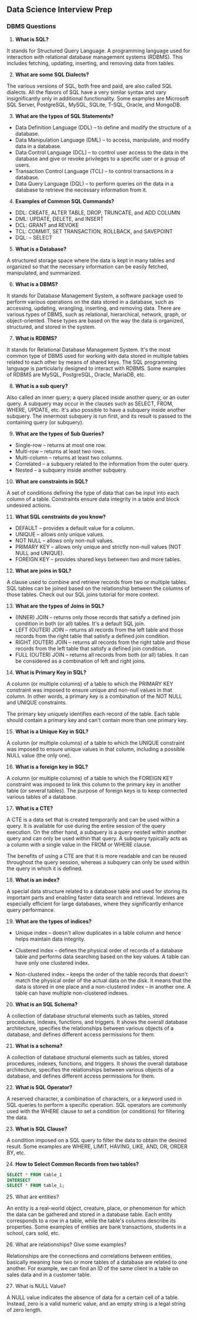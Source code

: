 ## Data Science Interview Prep

### DBMS Questions
1. **What is SQL?**
   
It stands for Structured Query Language. A programming language used for interaction with relational database management systems (RDBMS). This includes fetching, updating, inserting, and removing data from tables.

2. **What are some SQL Dialects?**

The various versions of SQL, both free and paid, are also called SQL dialects. All the flavors of SQL have a very similar syntax and vary insignificantly only in additional functionality. Some examples are Microsoft SQL Server, PostgreSQL, MySQL, SQLite, T-SQL, Oracle, and MongoDB.

3. **What are the types of SQL Statements?**

- Data Definition Language (DDL) – to define and modify the structure of a database.
- Data Manipulation Language (DML) – to access, manipulate, and modify data in a database.
- Data Control Language (DCL) – to control user access to the data in the database and give or revoke privileges to a specific user or a group of users.
- Transaction Control Language (TCL) – to control transactions in a database.
- Data Query Language (DQL) – to perform queries on the data in a database to retrieve the necessary information from it.

4. **Examples of Common SQL Commands?**

- DDL: CREATE, ALTER TABLE, DROP, TRUNCATE, and ADD COLUMN
- DML: UPDATE, DELETE, and INSERT
- DCL: GRANT and REVOKE
- TCL: COMMIT, SET TRANSACTION, ROLLBACK, and SAVEPOINT
- DQL: – SELECT

5. **What is a Database?**

A structured storage space where the data is kept in many tables and organized so that the necessary information can be easily fetched, manipulated, and summarized.

6. **What is a DBMS?**

It stands for Database Management System, a software package used to perform various operations on the data stored in a database, such as accessing, updating, wrangling, inserting, and removing data. There are various types of DBMS, such as relational, hierarchical, network, graph, or object-oriented. These types are based on the way the data is organized, structured, and stored in the system.

7. **What is RDBMS?**

It stands for Relational Database Management System. It's the most common type of DBMS used for working with data stored in multiple tables related to each other by means of shared keys. The SQL programming language is particularly designed to interact with RDBMS. Some examples of RDBMS are MySQL, PostgreSQL, Oracle, MariaDB, etc.

8. **What is a sub query?**

Also called an inner query; a query placed inside another query, or an outer query. A subquery may occur in the clauses such as SELECT, FROM, WHERE, UPDATE, etc. It's also possible to have a subquery inside another subquery. The innermost subquery is run first, and its result is passed to the containing query (or subquery).

9. **What are the types of Sub Queries?**

- Single-row – returns at most one row.
- Multi-row – returns at least two rows.
- Multi-column – returns at least two columns.
- Correlated – a subquery related to the information from the outer query.
- Nested – a subquery inside another subquery.

10. **What are constraints in SQL?**

A set of conditions defining the type of data that can be input into each column of a table. Constraints ensure data integrity in a table and block undesired actions.

11. **What SQL constraints do you know?**

- DEFAULT – provides a default value for a column.
- UNIQUE – allows only unique values.
- NOT NULL – allows only non-null values.
- PRIMARY KEY – allows only unique and strictly non-null values (NOT NULL and UNIQUE).
- FOREIGN KEY – provides shared keys between two and more tables.

12. **What are joins in SQL?**

A clause used to combine and retrieve records from two or multiple tables. SQL tables can be joined based on the relationship between the columns of those tables. Check out our SQL joins tutorial for more context. 

13. **What are the types of Joins in SQL?**

- (INNER) JOIN – returns only those records that satisfy a defined join condition in both (or all) tables. It's a default SQL join.
- LEFT (OUTER) JOIN – returns all records from the left table and those records from the right table that satisfy a defined join condition.
- RIGHT (OUTER) JOIN – returns all records from the right table and those records from the left table that satisfy a defined join condition.
- FULL (OUTER) JOIN – returns all records from both (or all) tables. It can be considered as a combination of left and right joins.

14. **What is Primary Key in SQL?**

A column (or multiple columns) of a table to which the PRIMARY KEY constraint was imposed to ensure unique and non-null values in that column. In other words, a primary key is a combination of the NOT NULL and UNIQUE constraints. 

The primary key uniquely identifies each record of the table. Each table should contain a primary key and can't contain more than one primary key.

15. **What is a Unique Key in SQL?**

A column (or multiple columns) of a table to which the UNIQUE constraint was imposed to ensure unique values in that column, including a possible NULL value (the only one).

16. **What is a foreign key in SQL?**

A column (or multiple columns) of a table to which the FOREIGN KEY constraint was imposed to link this column to the primary key in another table (or several tables). The purpose of foreign keys is to keep connected various tables of a database.

17. **What is a CTE?**

A CTE is a data set that is created temporarily and can be used within a query. It is available for use during the entire session of the query execution. On the other hand, a subquery is a query nested within another query and can only be used within that query. A subquery typically acts as a column with a single value in the FROM or WHERE clause.

The benefits of using a CTE are that it is more readable and can be reused throughout the query session, whereas a subquery can only be used within the query in which it is defined.

18. **What is an index?**

A special data structure related to a database table and used for storing its important parts and enabling faster data search and retrieval. Indexes are especially efficient for large databases, where they significantly enhance query performance.

19. **What are the types of indices?**

- Unique index – doesn't allow duplicates in a table column and hence helps maintain data integrity.

- Clustered index – defines the physical order of records of a database table and performs data searching based on the key values. A table can have only one clustered index.

- Non-clustered index – keeps the order of the table records that doesn't match the physical order of the actual data on the disk. It means that the data is stored in one place and a non-clustered index – in another one. A table can have multiple non-clustered indexes.

20. **What is an SQL Schema?**

A collection of database structural elements such as tables, stored procedures, indexes, functions, and triggers. It shows the overall database architecture, specifies the relationships between various objects of a database, and defines different access permissions for them.

21. **What is a schema?**

A collection of database structural elements such as tables, stored procedures, indexes, functions, and triggers. It shows the overall database architecture, specifies the relationships between various objects of a database, and defines different access permissions for them.

22. **What is SQL Operator?**

A reserved character, a combination of characters, or a keyword used in SQL queries to perform a specific operation. SQL operators are commonly used with the WHERE clause to set a condition (or conditions) for filtering the data.

23. **What is SQL Clause?**

A condition imposed on a SQL query to filter the data to obtain the desired result. Some examples are WHERE, LIMIT, HAVING, LIKE, AND, OR, ORDER BY, etc.

24. **How to Select Common Records from two tables?**

```sql
SELECT * FROM table_1
INTERSECT
SELECT * FROM table_1;
```

25. What are entities?

An entity is a real-world object, creature, place, or phenomenon for which the data can be gathered and stored in a database table. Each entity corresponds to a row in a table, while the table's columns describe its properties. Some examples of entities are bank transactions, students in a school, cars sold, etc.

26. What are relationships? Give some examples?

Relationships are the connections and correlations between entities, basically meaning how two or more tables of a database are related to one another. For example, we can find an ID of the same client in a table on sales data and in a customer table.

27. What is NULL Value?

A NULL value indicates the absence of data for a certain cell of a table. Instead, zero is a valid numeric value, and an empty string is a legal string of zero length.


